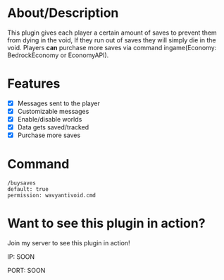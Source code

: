 # About/Description
This plugin gives each player a certain amount of saves to prevent them from dying in the void, If they run out of saves they will simply die in the void. Players **can** purchase more saves via command ingame(Economy: BedrockEconomy or EconomyAPI).

# Features
- [x] Messages sent to the player
- [x] Customizable messages
- [x] Enable/disable worlds
- [x] Data gets saved/tracked
- [x] Purchase more saves

# Command
```
/buysaves
default: true
permission: wavyantivoid.cmd
```

# Want to see this plugin in action?
Join my server to see this plugin in action!

IP: SOON

PORT: SOON
